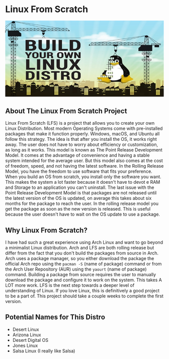 # Linux From Scratch  

<p align="center">
  <img src="lfs.jpg">
</p>

## About The Linux From Scratch Project
Linux From Scratch (LFS) is a project that allows you to create your own Linux Distribution. Most modern Operating Systems come with pre-installed packages that make it function properly. Windows, macOS, and Ubuntu all follow this strategy. The idea is that after you install the OS, it works right away. The user does not have to worry about efficiency or customization, as long as it works. This model is known as The Point Release Development Model. It comes at the advantage of convenience and having a stable system intended for the average user. But this model also comes at the cost of freedom, speed, and not having the latest software. In the Rolling Release Model, you have the freedom to use software that fits your preference. When you build an OS from scratch, you install only the software you want. This makes the system a lot faster because it doesn't have to devot e RAM and Storage to an application you can't uninstall. The last issue with the Point Release Development Model is that packages are not released until the latest version of the OS is updated, on average this takes about six months for the package to reach the user. In the rolling release model you get the package as soon as the new version is released. This is useful because the user doesn't have to wait on the OS update to use a package.            

## Why Linux From Scratch?  

I have had such a great experience using Arch Linux and want to go beyond a minimalist Linux distribution. Arch and LFS are both rolling release but differ from the fact that you don't build the packages from source in Arch. Arch uses a package manager, so you either download the package the official Arch repo using the `pacman -S` (name of package) command or from the Arch User Repository (AUR) using the `yaourt` (name of package) command. Building a package from source requires the user to manually download the package and configure it to work on the system. This takes A LOT more work. LFS is the next step towards a deeper level of understanding of Linux. If you love Linux, this is definitively a good project to be a part of. This project should take a couple weeks to complete the first version.

## Potential Names for This Distro

  - Desert Linux
  - Arizona Linux
  - Desert Digital OS
  - Jones Linux
  - Salsa Linux (I really like Salsa)
